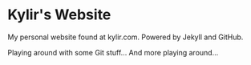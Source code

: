 Kylir's Website
===============

My personal website found at kylir.com. Powered by Jekyll and GitHub.

Playing around with some Git stuff...
And more playing around...
